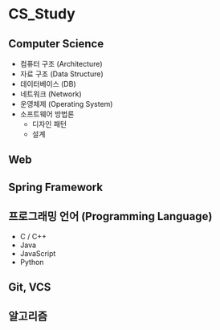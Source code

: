 # CS_Study

## Computer Science
- 컴퓨터 구조 (Architecture)
- 자료 구조 (Data Structure)
- 데이터베이스 (DB)
- 네트워크 (Network)
- 운영체제 (Operating System)
- 소프트웨어 방법론
  - 디자인 패턴
  - 설계 
  
## Web

## Spring Framework

## 프로그래밍 언어 (Programming Language)
  - C / C++
  - Java
  - JavaScript
  - Python

## Git, VCS
  
## 알고리즘
